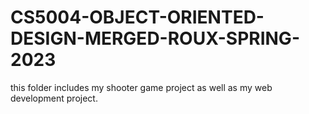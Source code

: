 # CS5004-OBJECT-ORIENTED-DESIGN-MERGED-ROUX-SPRING-2023
this folder includes my shooter game project as well as my web development project.
